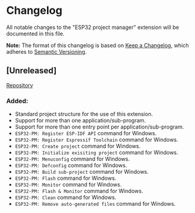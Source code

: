 # Changelog

All notable changes to the "ESP32 project manager" extension will be documented in this file.

**Note:** The format of this changelog is based on [Keep a Changelog](https://keepachangelog.com/en/1.0.0/),
which adheres to [Semantic Versioning](https://semver.org/spec/v2.0.0.html).

## [Unreleased]
<!-- ## [0.1.0] - YYYY-MM-DD -->

[Repository](https://github.com/mrverdant13/esp32-pm-vsc-extension)

### Added:

- Standard project structure for the use of this extension.
- Support for more than one application/sub-program.
- Support for more than one entry point per application/sub-program.
- `ESP32-PM: Register ESP-IDF API` command for Windows.
- `ESP32-PM: Register Espressif Toolchain` command for Windows.
- `ESP32-PM: Create project` command for Windows.
- `ESP32-PM: Initialize exisiting project` command for Windows.
- `ESP32-PM: Menuconfig` command for Windows.
- `ESP32-PM: Defconfig` command for Windows.
- `ESP32-PM: Build sub-project` command for Windows.
- `ESP32-PM: Flash` command for Windows.
- `ESP32-PM: Monitor` command for Windows.
- `ESP32-PM: Flash & Monitor` command for Windows.
- `ESP32-PM: Clean` command for Windows.
- `ESP32-PM: Remove auto-generated files` command for Windows.